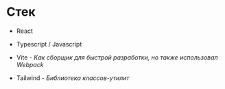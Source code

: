 # Стек

- React

- Typescript / Javascript

- Vite - _Как сборщик для быстрой разработки, но также использовал Webpack_

- Tailwind - _Библиотека классов-утилит_
